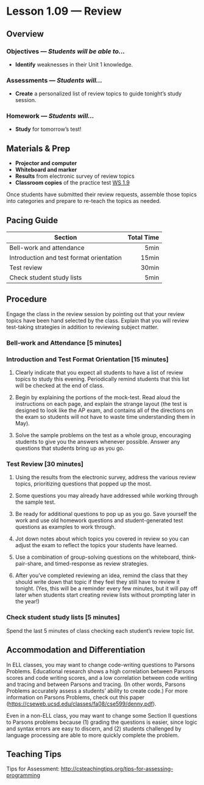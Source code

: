 Lesson 1.09 — Review
====================================================================================================

Overview
--------
### Objectives — _Students will be able to…_
- **Identify** weaknesses in their Unit 1 knowledge.

### Assessments — _Students will…_
- **Create** a personalized list of review topics to guide tonight’s study session.

### Homework — _Students will…_
- **Study** for tomorrow’s test!


Materials & Prep
----------------
- **Projector and computer**
- **Whiteboard and marker**
- **Results** from electronic survey of review topics
- **Classroom copies** of the practice test [WS 1.9]

Once students have submitted their review requests, assemble those topics into categories and
prepare to re-teach the topics as needed.


Pacing Guide
------------
| Section                                  | Total Time |
|------------------------------------------|-----------:|
| Bell-work and attendance                 |       5min |
| Introduction and test format orientation |      15min |
| Test review                              |      30min |
| Check student study lists                |       5min |


Procedure
---------

Engage the class in the review session by pointing out that your review topics have been hand
selected by the class. Explain that you will review test-taking strategies in addition to reviewing
subject matter.

### Bell-work and Attendance \[5 minutes\]

### Introduction and Test Format Orientation \[15 minutes\]

1. Clearly indicate that you expect all students to have a list of review topics to study this
  evening. Periodically remind students that this list will be checked at the end of class.

2. Begin by explaining the portions of the mock-test. Read aloud the instructions on each page, and
  explain the strange layout (the test is designed to look like the AP exam, and contains all of the
  directions on the exam so students will not have to waste time understanding them in May).

3. Solve the sample problems on the test as a whole group, encouraging students to give you the
  answers whenever possible. Answer any questions that students bring up as you go.

### Test Review \[30 minutes\]

1. Using the results from the electronic survey, address the various review topics, prioritizing
  questions that popped up the most.
  1. Some questions you may already have addressed while working through the sample test.
  2. Be ready for additional questions to pop up as you go. Save yourself the work and use old
     homework questions and student-generated test questions as examples to work through.
  3. Jot down notes about which topics you covered in review so you can adjust the exam to reflect
     the topics your students have learned.

2. Use a combination of group-solving questions on the whiteboard, think-pair-share, and
  timed-response as review strategies.

3. After you’ve completed reviewing an idea, remind the class that they should write down that topic
  if they feel they still have to review it tonight. (Yes, this will be a reminder every few
  minutes, but it will pay off later when students start creating review lists without prompting
  later in the year!)

### Check student study lists \[5 minutes\]
Spend the last 5 minutes of class checking each student’s review topic list.


Accommodation and Differentiation
---------------------------------
In ELL classes, you may want to change code-writing questions to Parsons Problems. Educational
research shows a high correlation between Parsons scores and code writing scores, and a low
correlation between code writing and tracing and between Parsons and tracing. (In other words,
Parsons Problems accurately assess a students’ ability to create code.) For more information on
Parsons Problems, check out this paper (<https://cseweb.ucsd.edu/classes/fa08/cse599/denny.pdf>).

Even in a non-ELL class, you may want to change some Section II questions to Parsons problems
because (1) grading the questions is easier, since logic and syntax errors are easy to discern, and
(2) students challenged by language processing are able to more quickly complete the problem.


Teaching Tips
-------------
Tips for Assessment: <http://csteachingtips.org/tips-for-assessing-programming>

[WS 1.9]:   https://raw.githubusercontent.com/TEALSK12/apcsa/master/curriculum/Unit1/WS%201.9.docx
